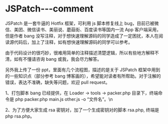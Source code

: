 # JSPatch---comment
JSPatch 是一套牛逼的 Hotfix 框架，可利用 js 脚本修复线上 bug，目前已被微信、美团、微信读书、美丽说、蘑菇街、百度读书等国内一流 App 客户端采用，但是作者 bang 没写注释，对于想快速理解源码的同学造成了一定困扰，本人在阅读源代码后，加上了注释，如有想快速理解源码的同学可以参考。

由于代码设计的很巧妙，很难用简单的注释描述清楚逻辑，所以有些地方解释不清，如有不懂请咨询 bang 或我，我会尽力解答。

另外我上传了一份 ppt，里面有几个流程图，描述的是关于 JSPatch 框架中用到的一些知识点（部分参考 bang 博客画的），希望能对读者有所帮助。对于注解的错误，表达不准确，缺失等问题，欢迎 pull request。

1、打包脚本 bang 已经提供，在 Loader -> tools -> packer.php 目录下，终端命令是 php packer.php main.js other.js -o “文件名”。\n

2、为了方便大家生成 rsa 密钥对，加了一个生成密钥对的脚本 rsa.php, 终端是 php rsa.php。
